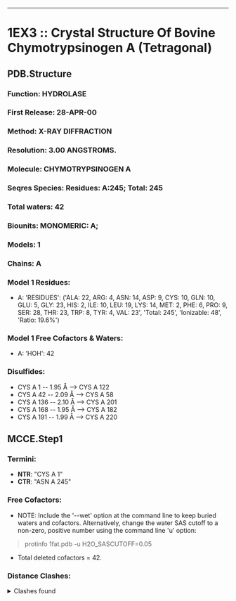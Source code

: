 ---
# 1EX3 :: Crystal Structure Of Bovine Chymotrypsinogen A (Tetragonal)
## PDB.Structure
### Function: HYDROLASE
### First Release: 28-APR-00
### Method: X-RAY DIFFRACTION
### Resolution: 3.00 ANGSTROMS.
### Molecule: CHYMOTRYPSINOGEN A
### Seqres Species: Residues: A:245; Total: 245
### Total waters: 42
### Biounits: MONOMERIC: A;
### Models: 1
### Chains: A
### Model 1 Residues:
  - A:
 'RESIDUES': ('ALA: 22, ARG: 4, ASN: 14, ASP: 9, CYS: 10, GLN: 10, GLU: 5, GLY: 23, HIS: 2, ILE: 10, LEU: 19, LYS: 14, MET: 2, PHE: 6, PRO: 9, SER: 28, THR: 23, TRP: 8, TYR: 4, VAL: 23', 'Total: 245', 'Ionizable: 48',
              'Ratio: 19.6%')

### Model 1 Free Cofactors & Waters:
  - A:
 'HOH': 42

### Disulfides:
  - CYS A  1 -- 1.95 Å --> CYS A 122
  - CYS A  42 -- 2.09 Å --> CYS A  58
  - CYS A 136 -- 2.10 Å --> CYS A 201
  - CYS A 168 -- 1.95 Å --> CYS A 182
  - CYS A 191 -- 1.99 Å --> CYS A 220

## MCCE.Step1
### Termini:
 - <strong>NTR</strong>: "CYS A   1"
 - <strong>CTR</strong>: "ASN A 245"

### Free Cofactors:
  - NOTE: Include the '--wet' option at the command line to keep buried waters and cofactors. Alternatively, change the water SAS cutoff to a non-zero, positive number using the command line 'u' option:
  > protinfo 1fat.pdb -u H2O_SASCUTOFF=0.05
  - Total deleted cofactors = 42.

### Distance Clashes:
<details><summary>Clashes found</summary>

- d= 1.55: " CA  NTR A   1" to " CB  CYS A   1"
- d= 1.95: " SG  CYS A   1" to " SG  CYS A 122"
- d= 1.95: " SG  CYS A 168" to " SG  CYS A 182"
- d= 1.99: " SG  CYS A 191" to " SG  CYS A 220"

</details>

